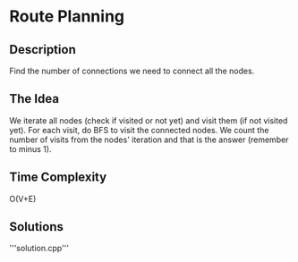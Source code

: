 # Route Planning
## Description
Find the number of connections we need to connect all the nodes.
## The Idea
We iterate all nodes (check if visited or not yet) and visit them (if not visited yet). For each visit, do BFS to visit the connected nodes. We count the number of visits from the nodes' iteration and that is the answer (remember to minus 1).
## Time Complexity
O(V+E)
## Solutions
'''solution.cpp'''